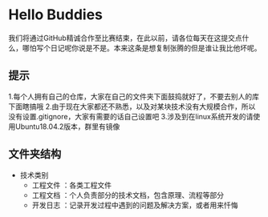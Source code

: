 # Hello Buddies
我们将通过GitHub精诚合作至比赛结束，在此以前，请各位每天在这提交点什么，哪怕写个日记呢你说是不是。本来这条是想复制张腾的但是谁让我比他坏呢。

## 提示
1.每个人拥有自己的仓库，大家在自己的文件夹下面鼓捣就好了，不要去别人的库下面瞎搞哦
2.由于现在大家都还不熟悉，以及对某块技术没有大规模合作，所以没有设置.gitignore，大家有需要的话自己设置吧
3.涉及到在linux系统开发的请使用Ubuntu18.04.2版本，群里有镜像

## 文件夹结构
+ 技术类别
  + 工程文件 ：各类工程文件
  + 工程文档 ：个人负责部分的技术文档，包含原理、流程等部分 
  + 开发日志 ：记录开发过程中遇到的问题及解决方案，或者用来忏悔
 
